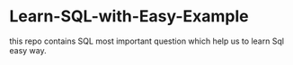 # Learn-SQL-with-Easy-Example
this repo contains SQL most important question which help us to learn Sql easy way.
